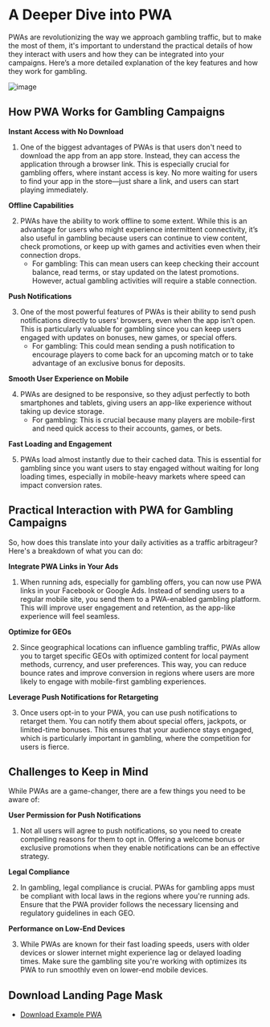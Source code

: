 # A Deeper Dive into PWA

PWAs are revolutionizing the way we approach gambling traffic, but to make the most of them, it's important to understand the practical details of how they interact with users and how they can be integrated into your campaigns. Here’s a more detailed explanation of the key features and how they work for gambling.

![image](/img/5.2/image1.webp)

## How PWA Works for Gambling Campaigns

**Instant Access with No Download**

1. One of the biggest advantages of PWAs is that users don't need to download the app from an app store. Instead, they can access the application through a browser link. This is especially crucial for gambling offers, where instant access is key. No more waiting for users to find your app in the store—just share a link, and users can start playing immediately.

**Offline Capabilities**

2. PWAs have the ability to work offline to some extent. While this is an advantage for users who might experience intermittent connectivity, it’s also useful in gambling because users can continue to view content, check promotions, or keep up with games and activities even when their connection drops.  
   * For gambling: This can mean users can keep checking their account balance, read terms, or stay updated on the latest promotions. However, actual gambling activities will require a stable connection.

**Push Notifications**

3. One of the most powerful features of PWAs is their ability to send push notifications directly to users' browsers, even when the app isn’t open. This is particularly valuable for gambling since you can keep users engaged with updates on bonuses, new games, or special offers.  
   * For gambling: This could mean sending a push notification to encourage players to come back for an upcoming match or to take advantage of an exclusive bonus for deposits.

**Smooth User Experience on Mobile**

4. PWAs are designed to be responsive, so they adjust perfectly to both smartphones and tablets, giving users an app-like experience without taking up device storage.  
   * For gambling: This is crucial because many players are mobile-first and need quick access to their accounts, games, or bets.

**Fast Loading and Engagement**

5. PWAs load almost instantly due to their cached data. This is essential for gambling since you want users to stay engaged without waiting for long loading times, especially in mobile-heavy markets where speed can impact conversion rates.

## Practical Interaction with PWA for Gambling Campaigns

So, how does this translate into your daily activities as a traffic arbitrageur? Here's a breakdown of what you can do:

**Integrate PWA Links in Your Ads**

1. When running ads, especially for gambling offers, you can now use PWA links in your Facebook or Google Ads. Instead of sending users to a regular mobile site, you send them to a PWA-enabled gambling platform. This will improve user engagement and retention, as the app-like experience will feel seamless.

**Optimize for GEOs**

2. Since geographical locations can influence gambling traffic, PWAs allow you to target specific GEOs with optimized content for local payment methods, currency, and user preferences. This way, you can reduce bounce rates and improve conversion in regions where users are more likely to engage with mobile-first gambling experiences.

**Leverage Push Notifications for Retargeting**

3. Once users opt-in to your PWA, you can use push notifications to retarget them. You can notify them about special offers, jackpots, or limited-time bonuses. This ensures that your audience stays engaged, which is particularly important in gambling, where the competition for users is fierce.

## Challenges to Keep in Mind

While PWAs are a game-changer, there are a few things you need to be aware of:

**User Permission for Push Notifications**

1. Not all users will agree to push notifications, so you need to create compelling reasons for them to opt in. Offering a welcome bonus or exclusive promotions when they enable notifications can be an effective strategy.

**Legal Compliance**

2. In gambling, legal compliance is crucial. PWAs for gambling apps must be compliant with local laws in the regions where you're running ads. Ensure that the PWA provider follows the necessary licensing and regulatory guidelines in each GEO.

**Performance on Low-End Devices**

3. While PWAs are known for their fast loading speeds, users with older devices or slower internet might experience lag or delayed loading times. Make sure the gambling site you're working with optimizes its PWA to run smoothly even on lower-end mobile devices.

## Download Landing Page Mask

- [Download Example PWA](/img/5.1/landing-mask.zip)